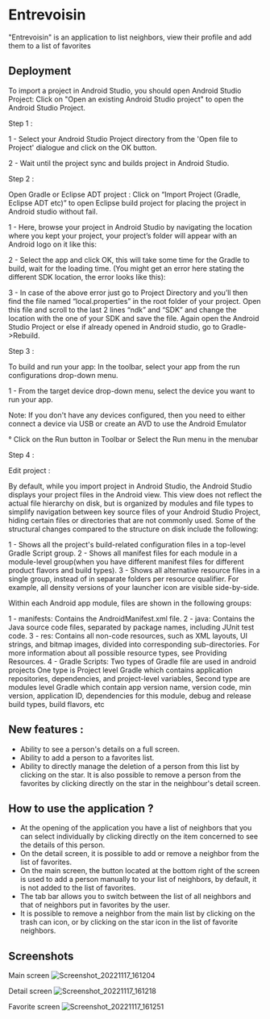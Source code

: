 
# Entrevoisin

"Entrevoisin" is an application to list neighbors, view their profile and add them to a list of favorites



## Deployment

To import a project in Android Studio, you should open Android Studio Project: Click on "Open an existing Android Studio project" to open the Android Studio Project.

 
Step 1 :

1 - Select your Android Studio Project directory from the 'Open file to Project' dialogue and click on the OK button.


2 - Wait until the project sync and builds project in Android Studio.


Step 2 :

Open Gradle or Eclipse ADT project : Click on “Import Project (Gradle, Eclipse ADT etc)” to open Eclipse build project for placing the project in Android studio without fail.

1 - Here, browse your project in Android Studio by navigating the location where you kept your project, your project’s folder will appear with an Android logo on it like this:

2 - Select the app and click OK, this will take some time for the Gradle to build, wait for the loading time. (You might get an error here stating the different SDK location, the error looks like this):

3 - In case of the above error just go to Project Directory and you’ll then find the file named “local.properties” in the root folder of your project. Open this file and scroll to the last 2 lines “ndk” and “SDK” and change the location with the one of your SDK and save the file.
Again open the Android Studio Project or else if already opened in Android studio, go to Gradle->Rebuild.


Step 3 :

To build and run your app: In the toolbar, select your app from the run configurations drop-down menu.

1 - From the target device drop-down menu, select the device you want to run your app.


Note: If you don't have any devices configured, then you need to either connect a device via USB or create an AVD to use the Android Emulator

° Click on the Run button in Toolbar or Select the Run menu in the menubar


Step 4 :

Edit project :

By default, while you import project in Android Studio, the Android Studio displays your project files in the Android view. This view does not reflect the actual file hierarchy on disk, but is organized by modules and file types to simplify navigation between key source files of your Android Studio Project, hiding certain files or directories that are not commonly used. Some of the structural changes compared to the structure on disk include the following:

1 - Shows all the project's build-related configuration files in a top-level Gradle Script group.
2 - Shows all manifest files for each module in a module-level group(when you have different manifest files for different product flavors and build types).
3 - Shows all alternative resource files in a single group, instead of in separate folders per resource qualifier. For example, all density versions of your launcher icon are visible side-by-side.

Within each Android app module, files are shown in the following groups:

1 - manifests: Contains the AndroidManifest.xml file.
2 - java: Contains the Java source code files, separated by package names, including JUnit test code.
3 - res: Contains all non-code resources, such as XML layouts, UI strings, and bitmap images, divided into corresponding sub-directories. For more information about all possible resource types, see Providing Resources.
4 - Gradle Scripts: Two types of Gradle file are used in android projects One type is Project level Gradle which contains application repositories, dependencies, and project-level variables, Second type are modules level Gradle which contain app version name, version code, min version, application ID, dependencies for this module, debug and release build types, build flavors, etc

## New features :

- Ability to see a person's details on a full screen.
- Ability to add a person to a favorites list.
- Ability to directly manage the deletion of a person from this list by clicking on the star.
It is also possible to remove a person from the favorites by clicking directly on the star in the neighbour's detail screen.

## How to use the application ?

- At the opening of the application you have a list of neighbors that you can select individually by clicking directly on the item concerned to see the details of this person.
- On the detail screen, it is possible to add or remove a neighbor from the list of favorites.
- On the main screen, the button located at the bottom right of the screen is used to add a person manually to your list of neighbors, by default, it is not added to the list of favorites.
- The tab bar allows you to switch between the list of all neighbors and that of neighbors put in favorites by the user.
- It is possible to remove a neighbor from the main list by clicking on the trash can icon, or by clicking on the star icon in the list of favorite neighbors.

## Screenshots

Main screen
![Screenshot_20221117_161204](https://user-images.githubusercontent.com/89270238/202485562-b99e8b10-0202-4c8c-aea7-ff644de78b38.png)

Detail screen
![Screenshot_20221117_161218](https://user-images.githubusercontent.com/89270238/202485612-111eb23e-091c-4040-b258-4955e6ecdd50.png)

Favorite screen
![Screenshot_20221117_161251](https://user-images.githubusercontent.com/89270238/202485623-9842696e-5fce-4f0d-a6e5-df2a7663ecaf.png)


